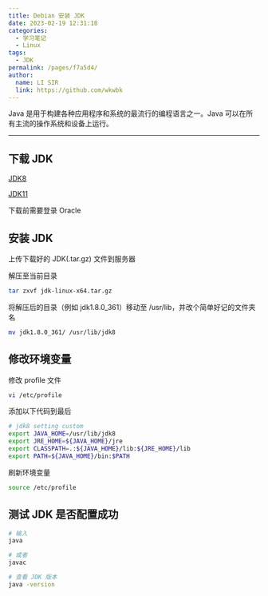```yaml
---
title: Debian 安装 JDK
date: 2023-02-19 12:31:18
categories: 
  - 学习笔记
  - Linux
tags: 
  - JDK
permalink: /pages/f7a5d4/
author: 
  name: LI SIR
  link: https://github.com/wkwbk
---
```

Java 是用于构建各种应用程序和系统的最流行的编程语言之一。Java 可以在所有主流的操作系统和设备上运行。

<!-- more -->

---

## 下载 JDK

[JDK8](https://www.oracle.com/java/technologies/downloads/#java8)

[JDK11](https://www.oracle.com/java/technologies/downloads/#java11)

下载前需要登录 Oracle

## 安装 JDK

上传下载好的 JDK(.tar.gz) 文件到服务器

解压至当前目录

```bash
tar zxvf jdk-linux-x64.tar.gz
```

将解压后的目录（例如 jdk1.8.0_361）移动至 /usr/lib，并改个简单好记的文件夹名

```bash
mv jdk1.8.0_361/ /usr/lib/jdk8
```

## 修改环境变量

修改 profile 文件

```bash
vi /etc/profile
```

添加以下代码到最后

```bash
# jdk8 setting custom
export JAVA_HOME=/usr/lib/jdk8
export JRE_HOME=${JAVA_HOME}/jre
export CLASSPATH=.:${JAVA_HOME}/lib:${JRE_HOME}/lib
export PATH=${JAVA_HOME}/bin:$PATH
```

刷新环境变量

```bash
source /etc/profile
```

## 测试 JDK 是否配置成功

```bash
# 输入
java

# 或者
javac

# 查看 JDK 版本
java -version
```
